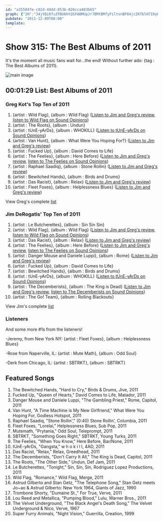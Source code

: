 ```yaml
---
id: "a355047e-c02d-48dd-853b-026cca483b65"
graph: {"2H":"34jVQi0fu3TNU6HtQSFABMUpJr7BMtBMfyFiltsnBF64jcZKTblH7I0yUkIfWex5rc4eTEBJRKGmo3fVjGEfgvthsqc5e2fk3lHLBGVguBKkCfBDWXTJLSQo1ScxUBLPeoIUZ0tZqkoC0IkrgTsE4f5YwNJpOHkp"}
pubdate: "2011-12-09T00:00"
template: 
---
```






# Show 315: The Best Albums of 2011

It's the moment all music fans wait for…the end! Without further ado: {tag : The Best Albums of 2011}.

![main image](https://static.soundopinions.org/images/2011/bestof2011.jpg)



## 00:01:29 List: Best Albums of 2011


### Greg Kot's Top Ten of 2011

1. {artist : Wild Flag}, {album : Wild Flag} ([Listen to Jim and Greg's review](/show/302/), [listen to Wild Flag on Sound Opinions](/show/311/))
2. {artist : The Roots}, {album : Undun}
3. {artist : tUnE-yArDs}, {album : WHOKILL} ([Listen to tUnE-yArDs on Sound Opinions](/show/294))
4. {artist : Van Hunt}, {album : What Were You Hoping For?} ([Listen to Jim and Greg's review](/show/307/))
5. {artist : Fucked Up}, {album : David Comes to Life}
6. {artist : The Feelies}, {album : Here Before} ([Listen to Jim and Greg's review](/show/284/), [listen to The Feelies on Sound Opinions](/show/138/))
7. {artist : Raphael Saadiq}, {album : Stone Rollin} ([Listen to Jim and Greg's review](/show/289/))
8. {artist : Bewitched Hands}, {album : Birds and Drums}
9. {artist : Das Racist}, {album : Relax} ([Listen to Jim and Greg's review](/show/305/))
10. {artist : Fleet Foxes}, {album : Helplessness Blues} ([Listen to Jim and Greg's review](/show/285/))

View Greg's complete [list](http://articles.chicagotribune.com/2011-12-02/entertainment/chi-top-albums-of-2011-wild-flag-top-album-of-2011-20111202_1_top-albums-ambitious-album-list-of-best-albums)


### Jim DeRogatis' Top Ten of 2011

1. {artist : Le Butcherettes}, {album : Sin Sin Sin}
2. {artist : Wild Flag}, {album : Wild Flag} ([Listen to Jim and Greg's review](/show/302/), [listen to Wild Flag on Sound Opinions](/show/311/))
3. {artist : Das Racist}, {album : Relax} ([Listen to Jim and Greg's review](/show/305/))
4. {artist : The Feelies}, {album : Here Before}  ([Listen to Jim and Greg's review](/show/284/), [listen to The Feelies on Sound Opinions](/show/138/))
5. {artist : Danger Mouse and Daniele Luppi}, {album : Rome} ([Listen to Jim and Greg's review](/show/286/))
6. {artist : Fucked Up}, {album : David Comes to Life}
7. {artist : Bewitched Hands}, {album : Birds and Drums}
8. {artist : tUnE-yArDs}, {album : WHOKILL} ([Listen to tUnE-yArDs on Sound Opinions](/show/294))
9. {artist : The Decemberists}, {album : The King is Dead} ([Listen to Jim and Greg's review](/show/269/), [listen to The Decemberists on Sound Opinions](/show/80/))
10. {artist : The Go! Team}, {album : Rolling Blackouts}

View Jim's complete [list](http://www.wbez.org/blog/jim-derogatis/2011-12-07/my-40-favorite-albums-2011-94525)


### Listeners

And some more #1s from the listeners!

-Jeremy, from New York NY: {artist : Fleet Foxes}, {album : Helplessness Blues}

-Rose from Naperville, IL: {artist : Mute Math}, {album : Odd Soul}

-Derk from Chicago, IL: {artist : SBTRKT}, {album : SBTRKT}



## Featured Songs

1. The Bewitched Hands, "Hard to Cry," Birds & Drums, Jive, 2011
2. Fucked Up, "Queen of Hearts," David Comes to Life, Matador, 2011
3. Danger Mouse and Daniele Luppi, "The Gambling Priest," Rome, Capitol, 2011
4. Van Hunt, "A Time Machine is My New Girlfriend," What Were You Hoping For, Godless Hotspot, 2011
5. Raphael Saadiq, "Stone Rollin'," (0:40) Stone Rollin', Columbia, 2011
6. Fleet Foxes, "Lorelai," Helplessness Blues, Sub Pop, 2011
7. Mutemath, "Prytania," Odd Soul, Teleprompt, 2011
8. SBTRKT, "Something Goes Right," SBTRKT, Young Turks, 2011
9. The Feelies, "When You Know," Here Before, Bar/None, 2011
10. tUnE-yArDs, "Gangsta," w h o k i l l, 4AD, 2011
11. Das Racist, "Relax," Relax, Greedhead, 2011
12. The Decemberists, "Don't Carry It All," The King is Dead, Capitol, 2011
13. The Roots, "The Other Side," Undun, Def Jam, 2011
14. Le Butcherettes, "Tonight," Sin, Sin, Sin, Rodriguez Lopez Productions, 2011
15. Wild Flag, "Romance," Wild Flag, Merge, 2011
16. Astrud Gilberto and Stan Getz, "The Telephone Song," Stan Getz meets Jo~ao & Astrud Gilberto: New York 1964, Giants of Jazz, 1990
17. Trombone Shorty, "Dumaine St.," For True, Verve, 2011
18. Lou Reed and Metallica, "Pumping Blood," Lulu, Warner Bros., 2011
19. The Velvet Underground, "The Black Angel's Death Song," The Velvet Underground & Nico, Verve, 1967
20. Super Furry Animals, "Night Vision," Guerrilla, Creation, 1999